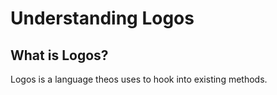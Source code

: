 # Understanding Logos

## What is Logos?

Logos is a language theos uses to hook into existing methods.


